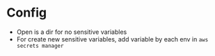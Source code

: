 # Config

- Open is a dir for no sensitive variables
- For create new sensitive variables, add variable by each env in `aws secrets manager`
